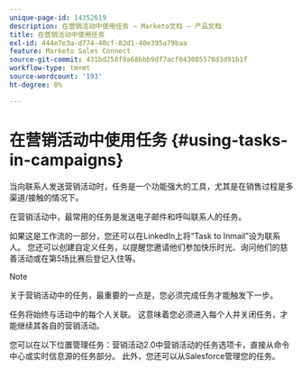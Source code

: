 ```yaml
---
unique-page-id: 14352619
description: 在营销活动中使用任务 — Marketo文档 — 产品文档
title: 在营销活动中使用任务
exl-id: 444e7e3a-d774-40cf-82d1-40e395a79baa
feature: Marketo Sales Connect
source-git-commit: 431bd258f9a68bbb9df7acf043085578d3d91b1f
workflow-type: tm+mt
source-wordcount: '193'
ht-degree: 0%

---
```


# 在营销活动中使用任务 {#using-tasks-in-campaigns}

当向联系人发送营销活动时，任务是一个功能强大的工具，尤其是在销售过程是多渠道/接触的情况下。

在营销活动中，最常用的任务是发送电子邮件和呼叫联系人的任务。

如果这是工作流的一部分，您还可以在LinkedIn上将“Task to Inmail”设为联系人。 您还可以创建自定义任务，以提醒您邀请他们参加快乐时光、询问他们的慈善活动或在第5场比赛后登记入住等。

>[!NOTE]
>
>关于营销活动中的任务，最重要的一点是，您必须完成任务才能触发下一步。

任务将始终与活动中的每个人关联。 这意味着您必须进入每个人并关闭任务，才能继续其各自的营销活动。

您可以在以下位置管理任务：营销活动2.0中营销活动的任务选项卡，直接从命令中心或实时信息源的任务部分。 此外，您还可以从Salesforce管理您的任务。
